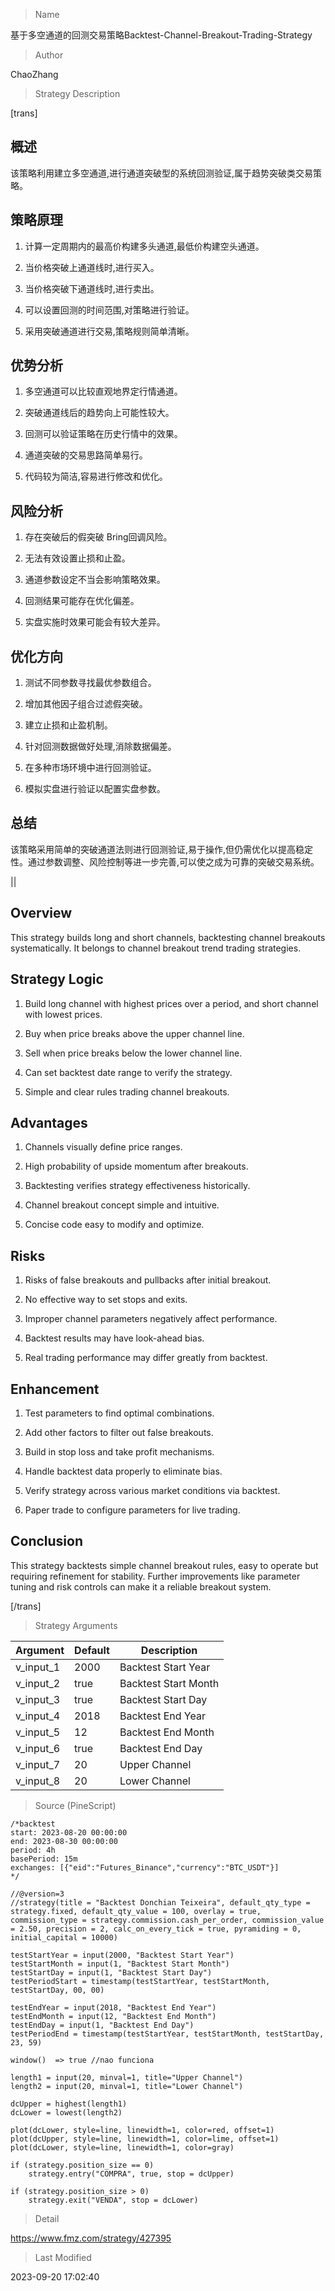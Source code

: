 
> Name

基于多空通道的回测交易策略Backtest-Channel-Breakout-Trading-Strategy

> Author

ChaoZhang

> Strategy Description

[trans]


## 概述

该策略利用建立多空通道,进行通道突破型的系统回测验证,属于趋势突破类交易策略。

## 策略原理

1. 计算一定周期内的最高价构建多头通道,最低价构建空头通道。

2. 当价格突破上通道线时,进行买入。

3. 当价格突破下通道线时,进行卖出。

4. 可以设置回测的时间范围,对策略进行验证。

5. 采用突破通道进行交易,策略规则简单清晰。

## 优势分析

1. 多空通道可以比较直观地界定行情通道。

2. 突破通道线后的趋势向上可能性较大。

3. 回测可以验证策略在历史行情中的效果。

4. 通道突破的交易思路简单易行。

5. 代码较为简洁,容易进行修改和优化。

## 风险分析

1. 存在突破后的假突破 Bring回调风险。

2. 无法有效设置止损和止盈。

3. 通道参数设定不当会影响策略效果。

4. 回测结果可能存在优化偏差。

5. 实盘实施时效果可能会有较大差异。

## 优化方向

1. 测试不同参数寻找最优参数组合。

2. 增加其他因子组合过滤假突破。 

3. 建立止损和止盈机制。

4. 针对回测数据做好处理,消除数据偏差。

5. 在多种市场环境中进行回测验证。

6. 模拟实盘进行验证以配置实盘参数。

## 总结

该策略采用简单的突破通道法则进行回测验证,易于操作,但仍需优化以提高稳定性。通过参数调整、风险控制等进一步完善,可以使之成为可靠的突破交易系统。

||

## Overview

This strategy builds long and short channels, backtesting channel breakouts systematically. It belongs to channel breakout trend trading strategies.

## Strategy Logic

1. Build long channel with highest prices over a period, and short channel with lowest prices.

2. Buy when price breaks above the upper channel line.  

3. Sell when price breaks below the lower channel line.

4. Can set backtest date range to verify the strategy.

5. Simple and clear rules trading channel breakouts.

## Advantages

1. Channels visually define price ranges.

2. High probability of upside momentum after breakouts.

3. Backtesting verifies strategy effectiveness historically. 

4. Channel breakout concept simple and intuitive.

5. Concise code easy to modify and optimize.

## Risks

1. Risks of false breakouts and pullbacks after initial breakout.

2. No effective way to set stops and exits. 

3. Improper channel parameters negatively affect performance.

4. Backtest results may have look-ahead bias.

5. Real trading performance may differ greatly from backtest.

## Enhancement

1. Test parameters to find optimal combinations.

2. Add other factors to filter out false breakouts.

3. Build in stop loss and take profit mechanisms.

4. Handle backtest data properly to eliminate bias.

5. Verify strategy across various market conditions via backtest. 

6. Paper trade to configure parameters for live trading.

## Conclusion

This strategy backtests simple channel breakout rules, easy to operate but requiring refinement for stability. Further improvements like parameter tuning and risk controls can make it a reliable breakout system.

[/trans]

> Strategy Arguments



|Argument|Default|Description|
|----|----|----|
|v_input_1|2000|Backtest Start Year|
|v_input_2|true|Backtest Start Month|
|v_input_3|true|Backtest Start Day|
|v_input_4|2018|Backtest End Year|
|v_input_5|12|Backtest End Month|
|v_input_6|true|Backtest End Day|
|v_input_7|20|Upper Channel|
|v_input_8|20|Lower Channel|


> Source (PineScript)

``` pinescript
/*backtest
start: 2023-08-20 00:00:00
end: 2023-08-30 00:00:00
period: 4h
basePeriod: 15m
exchanges: [{"eid":"Futures_Binance","currency":"BTC_USDT"}]
*/

//@version=3
//strategy(title = "Backtest Donchian Teixeira", default_qty_type = strategy.fixed, default_qty_value = 100, overlay = true, commission_type = strategy.commission.cash_per_order, commission_value = 2.50, precision = 2, calc_on_every_tick = true, pyramiding = 0, initial_capital = 10000)

testStartYear = input(2000, "Backtest Start Year")
testStartMonth = input(1, "Backtest Start Month")
testStartDay = input(1, "Backtest Start Day")
testPeriodStart = timestamp(testStartYear, testStartMonth, testStartDay, 00, 00)

testEndYear = input(2018, "Backtest End Year")
testEndMonth = input(12, "Backtest End Month")
testEndDay = input(1, "Backtest End Day")
testPeriodEnd = timestamp(testStartYear, testStartMonth, testStartDay, 23, 59)

window()  => true //nao funciona

length1 = input(20, minval=1, title="Upper Channel")
length2 = input(20, minval=1, title="Lower Channel")

dcUpper = highest(length1)
dcLower = lowest(length2)

plot(dcLower, style=line, linewidth=1, color=red, offset=1)
plot(dcUpper, style=line, linewidth=1, color=lime, offset=1)
plot(dcLower, style=line, linewidth=1, color=gray)

if (strategy.position_size == 0)
    strategy.entry("COMPRA", true, stop = dcUpper)
    
if (strategy.position_size > 0)
    strategy.exit("VENDA", stop = dcLower)
```

> Detail

https://www.fmz.com/strategy/427395

> Last Modified

2023-09-20 17:02:40
